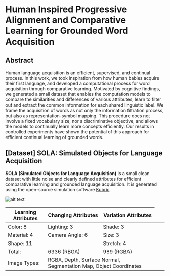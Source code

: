 # Human Inspired Progressive Alignment and Comparative Learning for Grounded Word Acquisition

## Abstract
Human language acquisition is an efficient, supervised, and continual process. In this work, we took inspiration from how human babies acquire their first language, and developed a computational process for word acquisition through comparative learning. Motivated by cognitive findings, we generated a small dataset that enables the computation models to compare the similarities and differences of various attributes, learn to filter out and extract the common information for each shared linguistic label. We frame the acquisition of words as not only the information filtration process, but also as representation-symbol mapping. This procedure does not involve a fixed vocabulary size, nor a discriminative objective, and allows the models to continually learn more concepts efficiently. Our results in controlled experiments have shown the potential of this approach for efficient continual learning of grounded words.


## [Dataset] **SOLA**: **S**imulated **O**bjects for **L**anguage **A**cquisition

**SOLA (Simulated Objects for Language Acquisition)** is a small clean dataset with little noise and clearly defined attributes for efficient comparative learning and grounded language acquisition. It is generated using the open\-source simulation software [Kubric](https://github.com/google-research/kubric).

![alt text](https://github.com/sled-group/Comparative-Learning/blob/main/assets/dataset_figure.png)

<!-- ### Dataset Stats
| <td colspan=2>Learning Attributes  | <td colspan=2>Changing Attributes | <td colspan=2>Variation Attributes |
| ------------- | ------------- | ------------- |
| Color | 8  | Lighting | 3  | Shade | 3 |
| Material | 4  | Camera Angle | 6  | Size |3 |
| Shape | 11 | | | Stretch | 4|  -->

|Learning Attributes  |Changing Attributes |Variation Attributes |
| ------------- | ------------- | ------------- |
| Color: 8 | Lighting: 3  | Shade: 3 |
| Material: 4  | Camera Angle: 6  | Size: 3 |
| Shape: 11 | |Stretch: 4|
| Total:| 6336 (RBGA) | 989 (RGBA)|
|Image Types: <td colspan=2> RGBA, Depth, Surface Normal, Segmentation Map, Object Coordinates|
